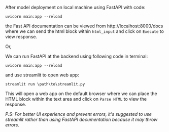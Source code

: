 After model deployment on local machine using FastAPI with code: <br>

```uvicorn main:app --reload```

the Fast API documentation can be viewed from http://localhost:8000/docs where we can send the html block within `html_input` and click on `Execute` to view response. <br>

Or,

We can run FastAPI at the backend using following code in terminal: <br>

```uvicorn main:app --reload```

and use streamlit to open web app: <br>

```streamlit run \path\to\streamlit.py```

This will open a web app on the default browser where we can place the HTML block within the text area and click on `Parse HTML` to view the response.

*P.S: For better UI experience and prevent errors, it's suggested to use streamlit rather than using FastAPI documentation because it may throw errors.* 